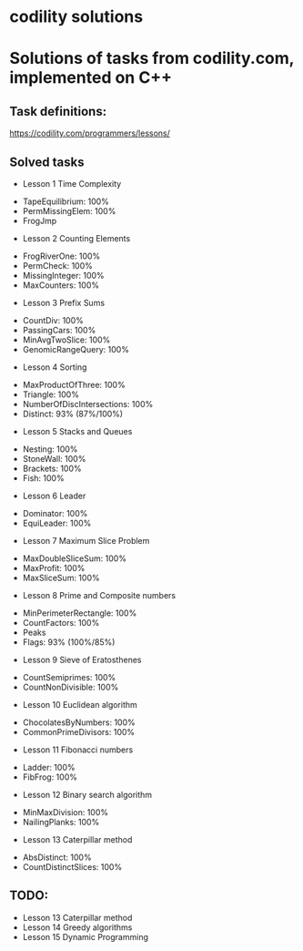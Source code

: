 # codility solutions

Solutions of tasks from codility.com, implemented on C++
========================================================

Task definitions:
-----------------
https://codility.com/programmers/lessons/

Solved tasks
------------
 * Lesson 1 Time Complexity
  + TapeEquilibrium: 100%
  + PermMissingElem: 100%
  + FrogJmp
 * Lesson 2 Counting Elements
  + FrogRiverOne: 100%
  + PermCheck: 100%
  + MissingInteger: 100%
  + MaxCounters: 100%
 * Lesson 3 Prefix Sums
  + CountDiv: 100%
  + PassingCars: 100%
  + MinAvgTwoSlice: 100%
  + GenomicRangeQuery: 100%
 * Lesson 4 Sorting
  + MaxProductOfThree: 100%
  + Triangle: 100%
  + NumberOfDiscIntersections: 100%
  + Distinct: 93% (87%/100%)
 * Lesson 5 Stacks and Queues
  + Nesting: 100%
  + StoneWall: 100%
  + Brackets: 100%
  + Fish: 100%
 * Lesson 6 Leader
  + Dominator: 100%
  + EquiLeader: 100%
 * Lesson 7 Maximum Slice Problem
  + MaxDoubleSliceSum: 100%
  + MaxProfit: 100%
  + MaxSliceSum: 100%
 * Lesson 8 Prime and Composite numbers
  + MinPerimeterRectangle: 100%
  + CountFactors: 100%
  + Peaks
  + Flags: 93% (100%/85%)
 * Lesson 9 Sieve of Eratosthenes
  + CountSemiprimes: 100%
  + CountNonDivisible: 100%
 * Lesson 10 Euclidean algorithm
  + ChocolatesByNumbers: 100%
  + CommonPrimeDivisors: 100%
 * Lesson 11 Fibonacci numbers
  + Ladder: 100%
  + FibFrog: 100%
 * Lesson 12 Binary search algorithm
  + MinMaxDivision: 100%
  + NailingPlanks: 100%
 * Lesson 13 Caterpillar method
  + AbsDistinct: 100%
  + CountDistinctSlices: 100%

TODO:
-----
 * Lesson 13 Caterpillar method
 * Lesson 14 Greedy algorithms
 * Lesson 15 Dynamic Programming
